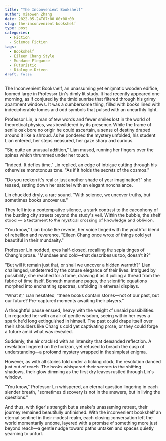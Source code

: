 ```yaml
---
title: "The Inconvenient Bookshelf"
author: Xiaowen Zhang
date: 2022-05-24T07:00:00+08:00
slug: the-inconvenient-bookshelf
type: post
categories:
  - Fiction
  - Science Fiction
tags:
  - Bookshelf
  - Eileen Chang Style
  - Mundane Elegance
  - Futuristic
  - Dialogue-Driven
draft: false
---
```


The Inconvenient Bookshelf, an unassuming yet enigmatic wooden edifice, loomed large in Professor Lin's dimly lit study. It had recently appeared one morning, as if conjured by the timid sunrise that filtered through his grimy apartment windows. It was a cumbersome thing, filled with books lined with indecipherable tomes and odd symbols that pulsed with an unearthly light.

Professor Lin, a man of few words and fewer smiles lost in the world of theoretical physics, was bewildered by its presence. While the frame of senile oak bore no origin he could ascertain, a sense of destiny draped around it like a shroud. As he pondered the mystery unfolded, his student Lian entered, her steps measured, her gaze sharp and curious.

"Sir, quite an unusual addition," Lian mused, running her fingers over the spines which thrummed under her touch.

"Indeed. It defies time," Lin replied, an edge of intrigue cutting through his otherwise monotonous tone. "As if it holds the secrets of the cosmos."

"Do you reckon it's real or just another shade of your imagination?" she teased, setting down her satchel with an elegant nonchalance.

Lin chuckled dryly, a rare sound. "With science, we uncover truths, but sometimes books uncover us."

They fell into a contemplative silence, a stark contrast to the cacophony of the bustling city streets beyond the study's veil. Within the bubble, the shelf stood — a testament to the mystical crossing of knowledge and oblivion.

"You know," Lian broke the reverie, her voice tinged with the youthful blend of rebellion and reverence, "Eileen Chang once wrote of things cold yet beautiful in their mundanity."

Professor Lin nodded, eyes half-closed, recalling the sepia tinges of Chang's prose. "Mundane and cold—that describes us too, doesn’t it?"

"But will it remain just that, or shall we uncover a hidden warmth?" Lian challenged, undeterred by the obtuse elegance of their lives. Intrigued by possibility, she reached for a tome, drawing it as if pulling a thread from the fabric of time itself. Beneath mundane pages, the scientific equations morphed into enchanting spectres, unfolding in ethereal displays.

"What if," Lian hesitated, "these books contain stories—not of our past, but our future? Pre-captured moments awaiting their players."

A thoughtful pause ensued, heavy with the weight of unsaid possibilities. Lin regarded her with an air of gentle wisdom, seeing within her eyes a spark he'd long extinguished in himself. The past could drape itself over their shoulders like Chang's cold yet captivating prose, or they could forge a future amid what was revealed.

Suddenly, the air crackled with an intensity that demanded reflection. A revelation lingered on the horizon, yet refused to breach the cusp of understanding—a profound mystery wrapped in the simplest enigma.

However, as with all stories told under a ticking clock, the resolution danced just out of reach. The books whispered their secrets to the shifting shadows, their glow dimming as the first dry leaves rustled through Lin's window.

"You know," Professor Lin whispered, an eternal question lingering in each slender breath, "sometimes discovery is not in the answers, but in living the questions."

And thus, with tiger's strength but a snake's unassuming retreat, their journey remained beautifully unfinished. With the inconvenient bookshelf an eternal sentinel in their modest realm, each closing conversation left the world momentarily undone, layered with a promise of something more just beyond reach—a gentle nudge toward paths untaken and spaces quietly yearning to unfurl.